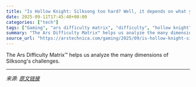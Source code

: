 ```yaml
---
title: "Is Hollow Knight: Silksong too hard? Well, it depends on what you mean by “hard.”"
date: 2025-09-11T17:45:40+08:00
categories: ["tech"]
tags: ["Gaming", "ars difficulty matrix", "difficulty", "hollow knight", "indie", "silksong", "team cherry"]
summary: "The Ars Difficulty Matrix™ helps us analyze the many dimensions of Silksong's challenges."
source_url: "https://arstechnica.com/gaming/2025/09/is-hollow-knight-silksong-too-hard-well-it-depends-on-what-you-mean-by-hard/"
---
```


The Ars Difficulty Matrix™ helps us analyze the many dimensions of Silksong's challenges.

---

*来源: [原文链接](https://arstechnica.com/gaming/2025/09/is-hollow-knight-silksong-too-hard-well-it-depends-on-what-you-mean-by-hard/)*
